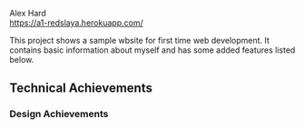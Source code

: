 Alex Hard  
https://a1-redslaya.herokuapp.com/

This project shows a sample wbsite for first time web development. It contains basic information about myself and has some added features listed below.

## Technical Achievements

### Design Achievements



